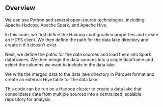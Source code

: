 ## Overview

We can use Python and several open-source technologies, including Apache Hadoop, Apache Spark, and Apache Hive.


In this code, we first define the Hadoop configuration properties and create an HDFS client. We then define the path for the data lake directory and create it if it doesn't exist.

Next, we define the paths for the data sources and load them into Spark dataframes. We then merge the data sources into a single dataframe and select the columns we want to include in the data lake.

We write the merged data to the data lake directory in Parquet format and create an external Hive table for the data lake.

This code can be run on a Hadoop cluster to create a data lake that consolidates data from multiple sources into a centralized, scalable repository for analysis.
